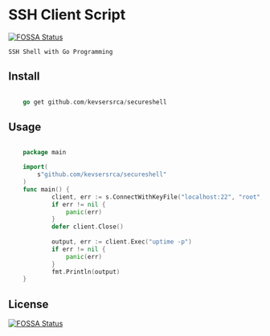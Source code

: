 # SSH Client Script
[![FOSSA Status](https://app.fossa.io/api/projects/git%2Bgithub.com%2Fkevsersrca%2Fsecureshell.svg?type=small)](https://app.fossa.io/projects/git%2Bgithub.com%2Fkevsersrca%2Fsecureshell?ref=badge_small)


    SSH Shell with Go Programming

## Install

```go

    go get github.com/kevsersrca/secureshell
```

## Usage

```go

    package main

    import(
        s"github.com/kevsersrca/secureshell"
    )
    func main() {
            client, err := s.ConnectWithKeyFile("localhost:22", "root", "/home/user/.ssh/id_rsa")
        	if err != nil {
        		panic(err)
        	}
        	defer client.Close()
        
        	output, err := client.Exec("uptime -p")
        	if err != nil {
        		panic(err)
        	}
        	fmt.Println(output)
    }

```


## License
[![FOSSA Status](https://app.fossa.io/api/projects/git%2Bgithub.com%2Fkevsersrca%2Fsecureshell.svg?type=large)](https://app.fossa.io/projects/git%2Bgithub.com%2Fkevsersrca%2Fsecureshell?ref=badge_large)
